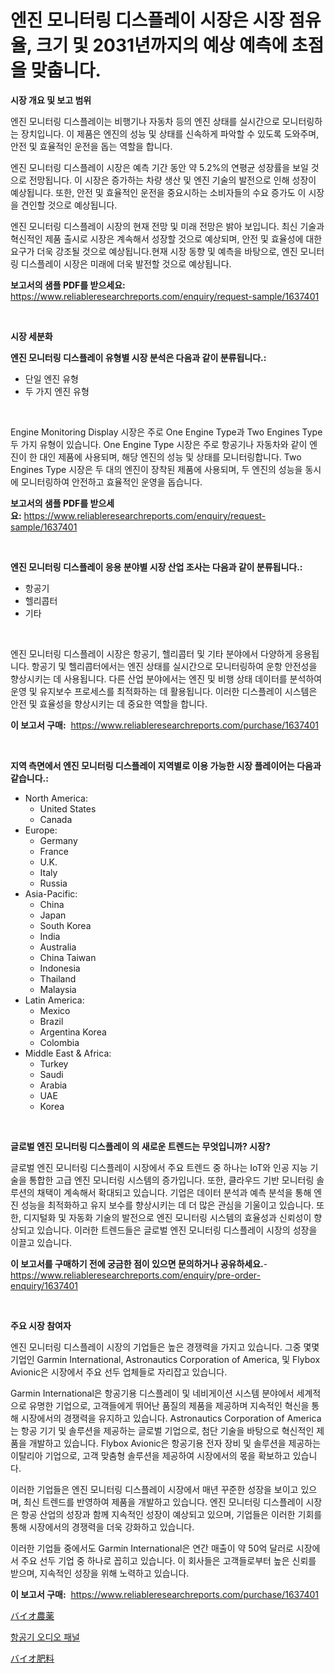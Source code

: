 <p><h1>엔진 모니터링 디스플레이 시장은 시장 점유율, 크기 및 2031년까지의 예상 예측에 초점을 맞춥니다.</h1></p><p><strong>시장 개요 및 보고 범위</strong></p>
<p><p>엔진 모니터링 디스플레이는 비행기나 자동차 등의 엔진 상태를 실시간으로 모니터링하는 장치입니다. 이 제품은 엔진의 성능 및 상태를 신속하게 파악할 수 있도록 도와주며, 안전 및 효율적인 운전을 돕는 역할을 합니다.</p><p>엔진 모니터링 디스플레이 시장은 예측 기간 동안 약 5.2%의 연평균 성장률을 보일 것으로 전망됩니다. 이 시장은 증가하는 차량 생산 및 엔진 기술의 발전으로 인해 성장이 예상됩니다. 또한, 안전 및 효율적인 운전을 중요시하는 소비자들의 수요 증가도 이 시장을 견인할 것으로 예상됩니다.</p><p>엔진 모니터링 디스플레이 시장의 현재 전망 및 미래 전망은 밝아 보입니다. 최신 기술과 혁신적인 제품 출시로 시장은 계속해서 성장할 것으로 예상되며, 안전 및 효율성에 대한 요구가 더욱 강조될 것으로 예상됩니다.현재 시장 동향 및 예측을 바탕으로, 엔진 모니터링 디스플레이 시장은 미래에 더욱 발전할 것으로 예상됩니다.</p></p>
<p><strong>보고서의 샘플 PDF를 받으세요:</strong> <a href="https://www.reliableresearchreports.com/enquiry/request-sample/1637401">https://www.reliableresearchreports.com/enquiry/request-sample/1637401</a></p>
<p>&nbsp;</p>
<p><strong>시장 세분화</strong></p>
<p><strong>엔진 모니터링 디스플레이 유형별 시장 분석은 다음과 같이 분류됩니다.:</strong></p>
<p><ul><li>단일 엔진 유형</li><li>두 가지 엔진 유형</li></ul></p>
<p>&nbsp;</p>
<p><p>Engine Monitoring Display 시장은 주로 One Engine Type과 Two Engines Type 두 가지 유형이 있습니다. One Engine Type 시장은 주로 항공기나 자동차와 같이 엔진이 한 대인 제품에 사용되며, 해당 엔진의 성능 및 상태를 모니터링합니다. Two Engines Type 시장은 두 대의 엔진이 장착된 제품에 사용되며, 두 엔진의 성능을 동시에 모니터링하여 안전하고 효율적인 운영을 돕습니다.</p></p>
<p><strong>보고서의 샘플 PDF를 받으세요:</strong>&nbsp;<a href="https://www.reliableresearchreports.com/enquiry/request-sample/1637401">https://www.reliableresearchreports.com/enquiry/request-sample/1637401</a></p>
<p>&nbsp;</p>
<p><strong> 엔진 모니터링 디스플레이 응용 분야별 시장 산업 조사는 다음과 같이 분류됩니다.:</strong></p>
<p><ul><li>항공기</li><li>헬리콥터</li><li>기타</li></ul></p>
<p>&nbsp;</p>
<p><p>엔진 모니터링 디스플레이 시장은 항공기, 헬리콥터 및 기타 분야에서 다양하게 응용됩니다. 항공기 및 헬리콥터에서는 엔진 상태를 실시간으로 모니터링하여 운항 안전성을 향상시키는 데 사용됩니다. 다른 산업 분야에서는 엔진 및 비행 상태 데이터를 분석하여 운영 및 유지보수 프로세스를 최적화하는 데 활용됩니다. 이러한 디스플레이 시스템은 안전 및 효율성을 향상시키는 데 중요한 역할을 합니다.</p></p>
<p><strong>이 보고서 구매:</strong>&nbsp; <a href="https://www.reliableresearchreports.com/purchase/1637401">https://www.reliableresearchreports.com/purchase/1637401</a></p>
<p>&nbsp;</p>
<p><strong>지역 측면에서 엔진 모니터링 디스플레이 지역별로 이용 가능한 시장 플레이어는 다음과 같습니다.:</strong></p>
<p><ul>
    <li>
        North America:
        <ul>
            <li>United States</li>
            <li>Canada</li>
        </ul>
    </li>
    <li>
        Europe:
        <ul>
            <li>Germany</li>
            <li>France</li>
            <li>U.K.</li>
            <li>Italy</li>
            <li>Russia</li>
        </ul>
    </li>
    <li>
        Asia-Pacific:
        <ul>
            <li>China</li>
            <li>Japan</li>
            <li>South Korea</li>
            <li>India</li>
            <li>Australia</li>
            <li>China Taiwan</li>
            <li>Indonesia</li>
            <li>Thailand</li>
            <li>Malaysia</li>
        </ul>
    </li>
    <li>
        Latin America:
        <ul>
            <li>Mexico</li>
            <li>Brazil</li>
            <li>Argentina Korea</li>
            <li>Colombia</li>
        </ul>
    </li>
    <li>
        Middle East & Africa:
        <ul>
            <li>Turkey</li>
            <li>Saudi</li>
            <li>Arabia</li>
            <li>UAE</li>
            <li>Korea</li>
        </ul>
    </li>
    </ul></p>
<p>&nbsp;</p>
<p><strong>글로벌 엔진 모니터링 디스플레이 의 새로운 트렌드는 무엇입니까? 시장?</strong></p>
<p><p>글로벌 엔진 모니터링 디스플레이 시장에서 주요 트렌드 중 하나는 IoT와 인공 지능 기술을 통합한 고급 엔진 모니터링 시스템의 증가입니다. 또한, 클라우드 기반 모니터링 솔루션의 채택이 계속해서 확대되고 있습니다. 기업은 데이터 분석과 예측 분석을 통해 엔진 성능을 최적화하고 유지 보수를 향상시키는 데 더 많은 관심을 기울이고 있습니다. 또한, 디지털화 및 자동화 기술의 발전으로 엔진 모니터링 시스템의 효율성과 신뢰성이 향상되고 있습니다. 이러한 트렌드들은 글로벌 엔진 모니터링 디스플레이 시장의 성장을 이끌고 있습니다.</p></p>
<p><strong>이 보고서를 구매하기 전에 궁금한 점이 있으면 문의하거나 공유하세요.</strong>- <a href="https://www.reliableresearchreports.com/enquiry/pre-order-enquiry/1637401">https://www.reliableresearchreports.com/enquiry/pre-order-enquiry/1637401</a></p>
<p>&nbsp;</p>
<p><strong>주요 시장 참여자</strong></p>
<p><p>엔진 모니터링 디스플레이 시장의 기업들은 높은 경쟁력을 가지고 있습니다. 그중 몇몇 기업인 Garmin International, Astronautics Corporation of America, 및 Flybox Avionic은 시장에서 주요 선두 업체들로 자리잡고 있습니다.</p><p>Garmin International은 항공기용 디스플레이 및 네비게이션 시스템 분야에서 세계적으로 유명한 기업으로, 고객들에게 뛰어난 품질의 제품을 제공하며 지속적인 혁신을 통해 시장에서의 경쟁력을 유지하고 있습니다. Astronautics Corporation of America는 항공 기기 및 솔루션을 제공하는 글로벌 기업으로, 첨단 기술을 바탕으로 혁신적인 제품을 개발하고 있습니다. Flybox Avionic은 항공기용 전자 장비 및 솔루션을 제공하는 이탈리아 기업으로, 고객 맞춤형 솔루션을 제공하여 시장에서의 몫을 확보하고 있습니다.</p><p>이러한 기업들은 엔진 모니터링 디스플레이 시장에서 매년 꾸준한 성장을 보이고 있으며, 최신 트렌드를 반영하여 제품을 개발하고 있습니다. 엔진 모니터링 디스플레이 시장은 항공 산업의 성장과 함께 지속적인 성장이 예상되고 있으며, 기업들은 이러한 기회를 통해 시장에서의 경쟁력을 더욱 강화하고 있습니다.</p><p>이러한 기업들 중에서도 Garmin International은 연간 매출이 약 50억 달러로 시장에서 주요 선두 기업 중 하나로 꼽히고 있습니다. 이 회사들은 고객들로부터 높은 신뢰를 받으며, 지속적인 성장을 위해 노력하고 있습니다.</p></p>
<p><strong>이 보고서 구매:</strong>&nbsp;&nbsp;<a href="https://www.reliableresearchreports.com/purchase/1637401">https://www.reliableresearchreports.com/purchase/1637401</a></p>
<p><p><a href="https://github.com/dadanedu33/Market-Research-Report-List-1/blob/main/95091238568.md">バイオ農薬</a></p><p><a href="https://github.com/laholand/Market-Research-Report-List-3/blob/main/75570228056.md">항공기 오디오 패널</a></p><p><a href="https://github.com/ihabdkwlxs948/Market-Research-Report-List-1/blob/main/42618398567.md">バイオ肥料</a></p></p>
